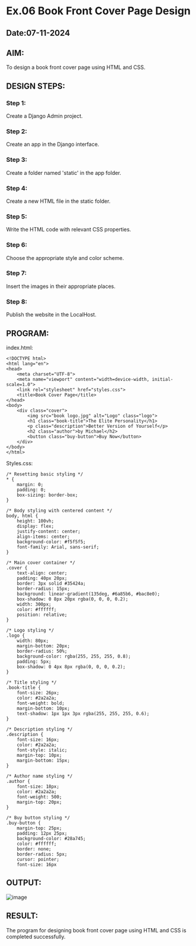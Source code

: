 # Ex.06 Book Front Cover Page Design
## Date:07-11-2024

## AIM:
To design a book front cover page using HTML and CSS.

## DESIGN STEPS:

### Step 1:
Create a Django Admin project.

### Step 2:
Create an app in the Django interface.

### Step 3:
Create a folder named 'static' in the app folder.

### Step 4:
Create a new HTML file in the static folder.

### Step 5:
Write the HTML code with relevant CSS properties.

### Step 6:
Choose the appropriate style and color scheme.

### Step 7:
Insert the images in their appropriate places.

### Step 8:
Publish the website in the LocalHost.

## PROGRAM:
index.html:
```
<!DOCTYPE html>
<html lang="en">
<head>
    <meta charset="UTF-8">
    <meta name="viewport" content="width=device-width, initial-scale=1.0">
    <link rel="stylesheet" href="styles.css">
    <title>Book Cover Page</title>
</head>
<body>
    <div class="cover">
        <img src="book logo.jpg" alt="Logo" class="logo">
        <h1 class="book-title">The Elite Personality</h1>
        <p class="description">Better Version of Yourself</p>
        <h2 class="author">by Michael</h2>
        <button class="buy-button">Buy Now</button>
    </div>
</body>
</html>

```
Styles.css:
```
/* Resetting basic styling */
* {
    margin: 0;
    padding: 0;
    box-sizing: border-box;
}

/* Body styling with centered content */
body, html {
    height: 100vh;
    display: flex;
    justify-content: center;
    align-items: center;
    background-color: #f5f5f5;
    font-family: Arial, sans-serif;
}

/* Main cover container */
.cover {
    text-align: center;
    padding: 40px 20px;
    border: 3px solid #35424a;
    border-radius: 15px;
    background: linear-gradient(135deg, #6a85b6, #bac8e0);
    box-shadow: 0 8px 20px rgba(0, 0, 0, 0.2);
    width: 300px;
    color: #ffffff;
    position: relative;
}

/* Logo styling */
.logo {
    width: 80px;
    margin-bottom: 20px;
    border-radius: 50%;
    background-color: rgba(255, 255, 255, 0.8);
    padding: 5px;
    box-shadow: 0 4px 8px rgba(0, 0, 0, 0.2);
}

/* Title styling */
.book-title {
    font-size: 26px;
    color: #2a2a2a;
    font-weight: bold;
    margin-bottom: 10px;
    text-shadow: 1px 1px 3px rgba(255, 255, 255, 0.6);
}

/* Description styling */
.description {
    font-size: 16px;
    color: #2a2a2a;
    font-style: italic;
    margin-top: 10px;
    margin-bottom: 15px;
}

/* Author name styling */
.author {
    font-size: 18px;
    color: #2a2a2a;
    font-weight: 500;
    margin-top: 20px;
}

/* Buy button styling */
.buy-button {
    margin-top: 25px;
    padding: 12px 25px;
    background-color: #28a745;
    color: #ffffff;
    border: none;
    border-radius: 5px;
    cursor: pointer;
    font-size: 16px

```
## OUTPUT:
![image](https://github.com/user-attachments/assets/a4d21d1b-699f-4b61-bc48-5964b3bff3a1)


## RESULT:
The program for designing book front cover page using HTML and CSS is completed successfully.
